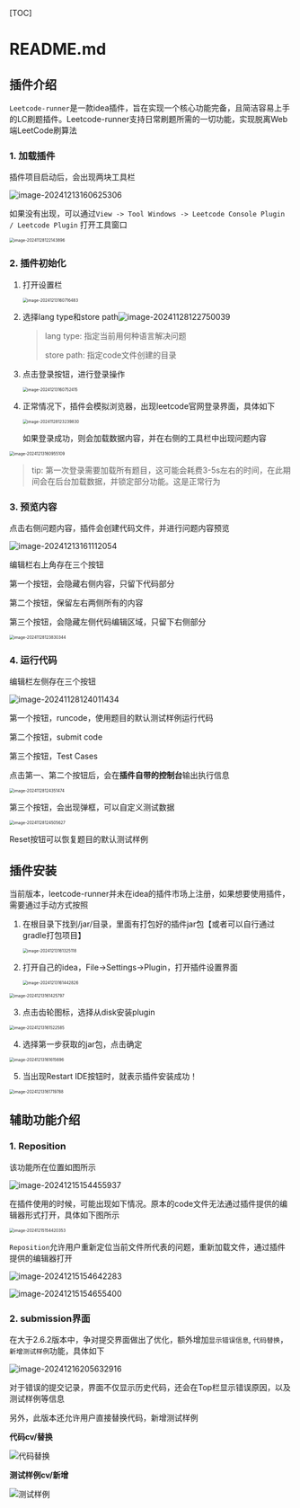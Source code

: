 [TOC]



# README.md



## 插件介绍

`Leetcode-runner`是一款idea插件，旨在实现一个核心功能完备，且简洁容易上手的LC刷题插件。Leetcode-runner支持日常刷题所需的一切功能，实现脱离Web端LeetCode刷算法



### 1. 加载插件

插件项目启动后，会出现两块工具栏

![image-20241213160625306](README.assets/image-20241213160625306.png)



如果没有出现，可以通过`View -> Tool Windows -> Leetcode Console Plugin / Leetcode Plugin` 打开工具窗口

<img src="README.assets/image-20241128122143896.png" alt="image-20241128122143896" style="zoom:50%;" />





### 2. 插件初始化

1. 打开设置栏

   <img src="README.assets/image-20241213160716483.png" alt="image-20241213160716483" style="zoom: 50%;" />

2. 选择lang type和store path![image-20241128122750039](README.assets/image-20241128122750039.png)

   > lang type: 指定当前用何种语言解决问题
   >
   > store path: 指定code文件创建的目录

3. 点击登录按钮，进行登录操作

   <img src="README.assets/image-20241213160752415.png" alt="image-20241213160752415" style="zoom:50%;" />

4. 正常情况下，插件会模拟浏览器，出现leetcode官网登录界面，具体如下

   <img src="README.assets/image-20241128123239830.png" alt="image-20241128123239830" style="zoom: 50%;" />

   如果登录成功，则会加载数据内容，并在右侧的工具栏中出现问题内容

<img src="README.assets/image-20241213160955109.png" alt="image-20241213160955109" style="zoom:50%;" />



> tip: 第一次登录需要加载所有题目，这可能会耗费3-5s左右的时间，在此期间会在后台加载数据，并锁定部分功能。这是正常行为





### 3. 预览内容

点击右侧问题内容，插件会创建代码文件，并进行问题内容预览

![image-20241213161112054](README.assets/image-20241213161112054.png)



编辑栏右上角存在三个按钮

第一个按钮，会隐藏右侧内容，只留下代码部分

第二个按钮，保留左右两侧所有的内容

第三个按钮，会隐藏左侧代码编辑区域，只留下右侧部分

<img src="README.assets/image-20241128123830344.png" alt="image-20241128123830344" style="zoom:50%;" />





### 4. 运行代码

编辑栏左侧存在三个按钮

![image-20241128124011434](README.assets/image-20241128124011434.png)

第一个按钮，runcode，使用题目的默认测试样例运行代码

第二个按钮，submit code

第三个按钮，Test Cases



点击第一、第二个按钮后，会在**插件自带的控制台**输出执行信息

<img src="README.assets/image-20241128124351474.png" alt="image-20241128124351474" style="zoom:50%;" />



第三个按钮，会出现弹框，可以自定义测试数据

<img src="README.assets/image-20241128124505627.png" alt="image-20241128124505627" style="zoom:50%;" />

Reset按钮可以恢复题目的默认测试样例



## 插件安装

当前版本，leetcode-runner并未在idea的插件市场上注册，如果想要使用插件，需要通过手动方式按照



1. 在根目录下找到/jar/目录，里面有打包好的插件jar包【或者可以自行通过gradle打包项目】

   <img src="README.assets/image-20241213161325118.png" alt="image-20241213161325118" style="zoom:50%;" />

2. 打开自己的idea，File->Settings->Plugin，打开插件设置界面

   <img src="README.assets/image-20241213161442826.png" alt="image-20241213161442826" style="zoom:50%;" />

<img src="README.assets/image-20241213161425797.png" alt="image-20241213161425797" style="zoom:50%;" />



3. 点击齿轮图标，选择从disk安装plugin

<img src="README.assets/image-20241213161522585.png" alt="image-20241213161522585" style="zoom:50%;" />

4. 选择第一步获取的jar包，点击确定

<img src="README.assets/image-20241213161615696.png" alt="image-20241213161615696" style="zoom:50%;" />

5. 当出现Restart IDE按钮时，就表示插件安装成功！

<img src="README.assets/image-20241213161719788.png" alt="image-20241213161719788" style="zoom:50%;" />



## 辅助功能介绍

### 1. Reposition

该功能所在位置如图所示

![image-20241215154455937](README.assets/image-20241215154455937.png)

在插件使用的时候，可能出现如下情况。原本的code文件无法通过插件提供的编辑器形式打开，具体如下图所示

<img src="README.assets/image-20241215154420353.png" alt="image-20241215154420353" style="zoom:50%;" />



`Reposition`允许用户重新定位当前文件所代表的问题，重新加载文件，通过插件提供的编辑器打开

![image-20241215154642283](README.assets/image-20241215154642283.png)

![image-20241215154655400](README.assets/image-20241215154655400.png)



### 2. submission界面

在大于2.6.2版本中，争对提交界面做出了优化，额外增加`显示错误信息`, `代码替换`，`新增测试样例`功能，具体如下

![image-20241216205632916](README.assets/image-20241216205632916.png)



对于错误的提交记录，界面不仅显示历史代码，还会在Top栏显示错误原因，以及测试样例等信息



另外，此版本还允许用户直接替换代码，新增测试样例



**代码cv/替换**

![代码替换](README.assets/代码替换.gif)



**测试样例cv/新增**

![测试样例](README.assets/测试样例.gif)